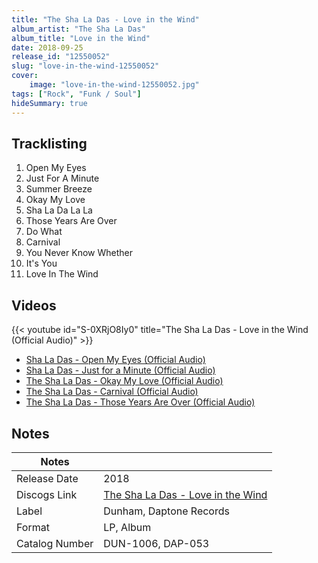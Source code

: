 ```yaml
---
title: "The Sha La Das - Love in the Wind"
album_artist: "The Sha La Das"
album_title: "Love in the Wind"
date: 2018-09-25
release_id: "12550052"
slug: "love-in-the-wind-12550052"
cover:
    image: "love-in-the-wind-12550052.jpg"
tags: ["Rock", "Funk / Soul"]
hideSummary: true
---
```


## Tracklisting
1. Open My Eyes
2. Just For A Minute
3. Summer Breeze
4. Okay My Love
5. Sha La Da La La
6. Those Years Are Over
7. Do What
8. Carnival
9. You Never Know Whether
10. It's You
11. Love In The Wind

## Videos
{{< youtube id="S-0XRjO8Iy0" title="The Sha La Das - Love in the Wind (Official Audio)" >}}
- [Sha La Das - Open My Eyes (Official Audio)](https://www.youtube.com/watch?v=EDSSesrKz0k)
- [Sha La Das - Just for a Minute (Official Audio)](https://www.youtube.com/watch?v=_I6OloEONDw)
- [The Sha La Das - Okay My Love (Official Audio)](https://www.youtube.com/watch?v=Gp5-_UdJq7M)
- [The Sha La Das - Carnival (Official Audio)](https://www.youtube.com/watch?v=kaA0TFlVtiY)
- [The Sha La Das - Those Years Are Over (Official Audio)](https://www.youtube.com/watch?v=UncuOBiYjuM)

## Notes

| Notes          |             |
| ---------------| ----------- |
| Release Date   | 2018 |
| Discogs Link   | [The Sha La Das - Love in the Wind](https://www.discogs.com/release/12550052) |
| Label          | Dunham, Daptone Records |
| Format         | LP, Album |
| Catalog Number | DUN-1006, DAP-053 |

